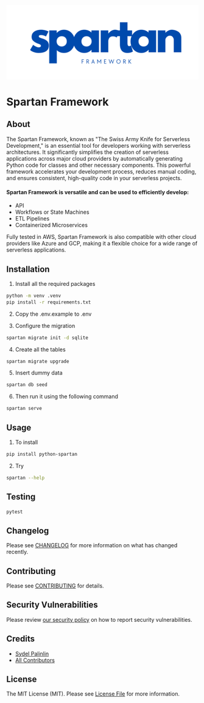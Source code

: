 <p align="center"><img src="./docs/logo.png" alt="Social Card of Spartan"></p>

# Spartan Framework

## About
The Spartan Framework, known as "The Swiss Army Knife for Serverless Development," is an essential tool for developers working with serverless architectures. It significantly simplifies the creation of serverless applications across major cloud providers by automatically generating Python code for classes and other necessary components. This powerful framework accelerates your development process, reduces manual coding, and ensures consistent, high-quality code in your serverless projects.

#### Spartan Framework is versatile and can be used to efficiently develop:
- API
- Workflows or State Machines
- ETL Pipelines
- Containerized Microservices

Fully tested in AWS, Spartan Framework is also compatible with other cloud providers like Azure and GCP, making it a flexible choice for a wide range of serverless applications.


## Installation
1. Install all the required packages
```bash
python -m venv .venv
pip install -r requirements.txt
```
2. Copy the .env.example to .env

3. Configure the migration
```bash
spartan migrate init -d sqlite
```

4. Create all the tables
```bash
spartan migrate upgrade
```

5. Insert dummy data
```bash
spartan db seed
```

6. Then run it using the following command
```bash
spartan serve
```

## Usage
1. To install
```bash
pip install python-spartan
```

2. Try
```bash
spartan --help
```

## Testing
```bash
pytest
```

## Changelog

Please see [CHANGELOG](CHANGELOG.md) for more information on what has changed recently.

## Contributing

Please see [CONTRIBUTING](./docs/CONTRIBUTING.md) for details.

## Security Vulnerabilities

Please review [our security policy](../../security/policy) on how to report security vulnerabilities.

## Credits

- [Sydel Palinlin](https://github.com/nerdmonkey)
- [All Contributors](../../contributors)

## License

The MIT License (MIT). Please see [License File](LICENSE) for more information.
